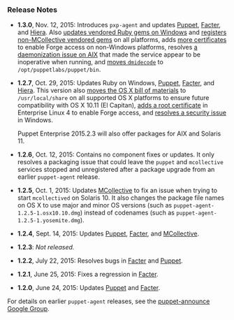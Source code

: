 ### Release Notes

* **1.3.0**, Nov. 12, 2015: Introduces `pxp-agent` and updates [Puppet](/puppet/4.3/reference/release_notes.html#puppet-430), [Facter](/facter/3.1/release_notes.html#facter-312), and [Hiera](/hiera/latest/release_notes.html#hiera-304). Also [updates vendored Ruby gems on Windows](https://tickets.puppetlabs.com/browse/PA-69) and [registers non-MCollective vendored gems](https://tickets.puppetlabs.com/browse/PA-25) on all platforms, adds [more certificates](https://tickets.puppetlabs.com/browse/PA-73) to enable Forge access on non-Windows platforms, resolves [a daemonization issue on AIX](https://tickets.puppetlabs.com/browse/PA-67) that made the service appear to be inoperative when running, and [moves `dmidecode`](https://tickets.puppetlabs.com/browse/PA-2) to `/opt/puppetlabs/puppet/bin`.
* **1.2.7**, Oct. 29, 2015: Updates Ruby on Windows, [Puppet](/puppet/4.2/reference/release_notes.html#puppet-423), [Facter](/facter/3.1/release_notes.html#facter-311), and [Hiera](/hiera/latest/release_notes.html#hiera-304). This version also [moves the OS X bill of materials](https://tickets.puppetlabs.com/browse/PA-21) to `/usr/local/share` on all supported OS X platforms to ensure future compatibility with OS X 10.11 (El Capitan), [adds a root certificate](https://tickets.puppetlabs.com/browse/PA-20) in Enterprise Linux 4 to enable Forge access, and [resolves a security issue](https://tickets.puppetlabs.com/browse/PA-27) in Windows.

    Puppet Enterprise 2015.2.3 will also offer packages for AIX and Solaris 11.
* **1.2.6**, Oct. 12, 2015: Contains no component fixes or updates. It only resolves a packaging issue that could leave the `puppet` and `mcollective` services stopped and unregistered after a package upgrade from an earlier `puppet-agent` release.
* **1.2.5**, Oct. 1, 2015: Updates [MCollective](/mcollective/releasenotes.html#changes-since-284) to fix an issue when trying to start `mcollectived` on Solaris 10. It also changes the package file names on OS X to use major and minor OS versions (such as `puppet-agent-1.2.5-1.osx10.10.dmg`) instead of codenames (such as `puppet-agent-1.2.5-1.yosemite.dmg`).
* **1.2.4**, Sept. 14, 2015: Updates [Puppet](/puppet/4.2/reference/release_notes.html#puppet-422), [Facter](/facter/3.1/release_notes.html#facter-310), and [MCollective](/mcollective/releasenotes.html#changes-since-283).
* **1.2.3**: _Not released._
* **1.2.2**, July 22, 2015: Resolves bugs in [Facter](/facter/3.0/release_notes.html#facter-302) and [Puppet](/puppet/4.2/reference/release_notes.html#puppet-421).
* **1.2.1**, June 25, 2015: Fixes a regression in [Facter](/facter/3.0/release_notes.html#facter-301).
* **1.2.0**, June 24, 2015: Updates [Puppet](/puppet/4.2/reference/release_notes.html#puppet-420) and [Facter](/facter/3.0/release_notes.html#facter-300).

For details on earlier `puppet-agent` releases, see the [puppet-announce Google Group](https://groups.google.com/forum/#!forum/puppet-announce).
